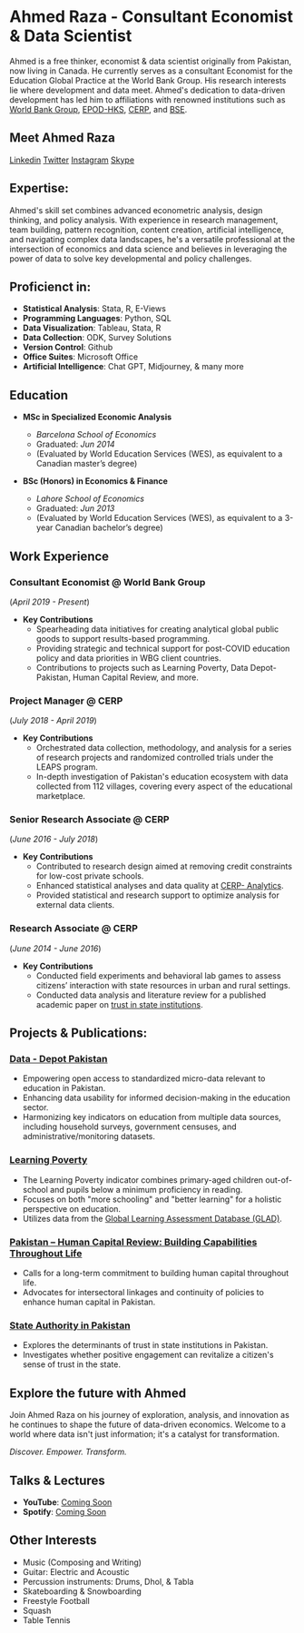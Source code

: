 


# Ahmed Raza - Consultant Economist & Data Scientist

Ahmed is a free thinker, economist & data scientist originally from Pakistan, now living in Canada. He currently serves as a consultant Economist for the Education Global Practice at the World Bank Group. His research interests lie where development and data meet. Ahmed's dedication to data-driven development has led him to affiliations with renowned institutions such as [World Bank Group](https://www.worldbank.org/en/home), [EPOD-HKS](https://epod.cid.harvard.edu/person/ahmed-raza), [CERP](https://www.cerp.org.pk), and [BSE](https://bse.eu). 

## Meet Ahmed Raza

[Linkedin]()
[Twitter]()
[Instagram]()
[Skype]()

## Expertise:

Ahmed's skill set combines advanced econometric analysis, design thinking, and policy analysis. With experience in research management, team building, pattern recognition, content creation, artificial intelligence, and navigating complex data landscapes, he's a versatile professional at the intersection of economics and data science and believes in leveraging the power of data to solve key developmental and policy challenges. 

## Proficienct in:

- **Statistical Analysis**: Stata, R, E-Views
- **Programming Languages**: Python, SQL
- **Data Visualization**: Tableau, Stata, R
- **Data Collection**: ODK, Survey Solutions
- **Version Control**: Github
- **Office Suites**: Microsoft Office
- **Artificial Intelligence**: Chat GPT, Midjourney, & many more

## Education

- **MSc in Specialized Economic Analysis**
  - *Barcelona School of Economics*
  - Graduated: _Jun 2014_
  - (Evaluated by World Education Services (WES), as equivalent to a Canadian master’s degree)

- **BSc (Honors) in Economics & Finance**
  - *Lahore School of Economics*
  - Graduated: _Jun 2013_
  - (Evaluated by World Education Services (WES), as equivalent to a 3-year Canadian bachelor’s degree)

## Work Experience

### Consultant Economist @ World Bank Group
(_April 2019 - Present_)

- **Key Contributions**
  - Spearheading data initiatives for creating analytical global public goods to support results-based programming.
  - Providing strategic and technical support for post-COVID education policy and data priorities in WBG client countries.
  - Contributions to projects such as Learning Poverty, Data Depot-Pakistan, Human Capital Review, and more.

### Project Manager @ CERP
(_July 2018 - April 2019_)

- **Key Contributions**
  - Orchestrated data collection, methodology, and analysis for a series of research projects and randomized controlled trials under the LEAPS program.
  - In-depth investigation of Pakistan's education ecosystem with data collected from 112 villages, covering every aspect of the educational marketplace.

### Senior Research Associate @ CERP
(_June 2016 - July 2018_)

- **Key Contributions**
  - Contributed to research design aimed at removing credit constraints for low-cost private schools.
  - Enhanced statistical analyses and data quality at [CERP- Analytics](https://www.cerp.org.pk/analytics/).
  - Provided statistical and research support to optimize analysis for external data clients.

### Research Associate @ CERP
(_June 2014 - June 2016_)

- **Key Contributions**
  - Conducted field experiments and behavioral lab games to assess citizens’ interaction with state resources in urban and rural settings.
  - Conducted data analysis and literature review for a published academic paper on [trust in state institutions](https://epod.cid.harvard.edu/sites/default/files/inline-files/trust_state_20191026_final_0.pdf).

## Projects & Publications:

### [Data - Depot Pakistan](https://datacatalog.worldbank.org/search/dataset/0038010/Data-Depot---Pakistan)

- Empowering open access to standardized micro-data relevant to education in Pakistan.
- Enhancing data usability for informed decision-making in the education sector.
- Harmonizing key indicators on education from multiple data sources, including household surveys, government censuses, and administrative/monitoring datasets.

### [Learning Poverty](https://thedocs.worldbank.org/en/doc/e52f55322528903b27f1b7e61238e416-0200022022/original/Learning-poverty-report-2022-06-21-final-V7-0-conferenceEdition.pdf)

- The Learning Poverty indicator combines primary-aged children out-of-school and pupils below a minimum proficiency in reading.
- Focuses on both "more schooling" and "better learning" for a holistic perspective on education.
- Utilizes data from the [Global Learning Assessment Database (GLAD)](https://github.com/worldbank/GLAD).

### [Pakistan – Human Capital Review: Building Capabilities Throughout Life](https://openknowledge.worldbank.org/entities/publication/8748b7a7-7345-4298-9631-3f5f146c7007)

- Calls for a long-term commitment to building human capital throughout life.
- Advocates for intersectoral linkages and continuity of policies to enhance human capital in Pakistan.

### [State Authority in Pakistan](https://epod.cid.harvard.edu/sites/default/files/inline-files/trust_state_20191026_final_0.pdf)

- Explores the determinants of trust in state institutions in Pakistan.
- Investigates whether positive engagement can revitalize a citizen's sense of trust in the state.

## Explore the future with Ahmed

Join Ahmed Raza on his journey of exploration, analysis, and innovation as he continues to shape the future of data-driven economics. Welcome to a world where data isn't just information; it's a catalyst for transformation.

*Discover. Empower. Transform.*

## Talks & Lectures

- **YouTube**: [Coming Soon]()
- **Spotify**: [Coming Soon]()

## Other Interests

- Music (Composing and Writing)
- Guitar: Electric and Acoustic
- Percussion instruments: Drums, Dhol, & Tabla
- Skateboarding & Snowboarding 
- Freestyle Football
- Squash
- Table Tennis



<!---

************************************************************************************************
 OLD SYTAX - COMMENTED OUT:

 
# Economist / Data Scientist

#### Bio: Ahmed is a Canadian immigrant who is orginally from Pakistan and is currently working as a consultant economist for the Education Global Practice at the World Bank Group. Ahmed is also affiliated with [EPOD-HKS](https://epod.cid.harvard.edu/person/ahmed-raza), [CERP](https://www.cerp.org.pk), and [BSE](https://bse.eu). His research interests include making data and development meet. 

#### Technical Skills: advanced econometric analysis, design thinking, policy analysis, research management, pattern recognition, content creation, artificial intelligence,and data landscapes. 


#### Softwares: Microsoft Office,  Stata, Python, R, Python,E-Views, Tableau, SQL, ODK, Survey Solutions, Github

## Education

| Education                            | Institution                   | Date         |
| ------------------------------------ | ------------------------------| ------------ |
| MSc in Specialized Economic Analysis | Barcelona School of Economics | (_Jun 2014_) |
| BSc(Honors) Economics & Finance      | Lahore School of Economics    | (_Jun 2013_) |



## Work Experience - Summary:

**Consultant Economist @ World Bank Group (_April 2019 - Present_)**

**Project Manager @ CERP (_July 2018 - April 2019)**

**Senior Research Associate @ CERP (_June 2014 - _July2018)**


## Work Experience - Details:

### Consultant Economist @ World Bank Group
(_April 2019 - Present_)

- Provided strategic and technical support to identify post-covid education policy and data priorities of the World Bank’s client countries by leading the data work for creating a range of analytical global public-goods.
  

Iniatives:  
* [Learning Poverty](https://thedocs.worldbank.org/en/doc/e52f55322528903b27f1b7e61238e416-0200022022/original/Learning-poverty-report-2022-06-21-final-V7-0-conferenceEdition.pdf),
* [Data Depot-Pakistan](https://datacatalog.worldbank.org/search/dataset/0038010/Data-Depot---Pakistan),
* [Pakistan – Human Capital Review:](https://openknowledge.worldbank.org/entities/publication/8748b7a7-7345-4298-9631-3f5f146c7007), & 
* [Global Education Policy Dashboard](https://www.educationpolicydashboard.org))


### Project Manager @ CERP
(_July 2018 - April 2019_)

- Managed data collection, methodology, and analysis from a series of ground-breaking research projects and experiments with embedded RCTs, under the LEAPS longitudinal study to investigate Pakistan’s education ecosystem with data collected on every aspect of the educational marketplace in 112 villages across the Punjab province of Pakistan.

 
Iniatives:  
[LEAPS Program](https://epod.cid.harvard.edu/initiative/leaps-program)


### Senior Research Associate @ CERP
(_June 2016 - July 2018_)

•	Contributed to the research design for removing credit constraints for low-cost private schools in rural Punjab by developing field protocols, survey instruments, analyzing available data, and fostering collaborations with banks for the development and roll-out of microfinance products.

•	Developed and implemented strategies to optimize statistical analyses and data quality at [CERP- Anaytics](https://www.cerp.org.pk/analytics/). 

•	Provided statistical and research support to research staff and external data clients, including banks and private sector firms, to optimize analysis, conduct data diagnostics and embed evidence in business decisions and operations to increase transparency, efficiency, outreach, impact, and profits. 


Iniatives:  
[LEAPS Program](https://epod.cid.harvard.edu/initiative/leaps-program)
[Education Financing Project](https://epod.cid.harvard.edu/project/education-financing)


###  Research Associate @ CERP
(_June 2014 - June 2016_)

•	Monitored, evaluated, and conducted field experiments and behavioral lab games to assess the logic behind citizens’ interaction with state resources in both urban and rural settings. 

•	Conducted data analysis and literature review for the published academic paper for this [this study](https://epod.cid.harvard.edu/sites/default/files/inline-files/trust_state_20191026_final_0.pdf).

Iniatives:  
[State Authority in Pakistan](https://epod.cid.harvard.edu/project/state-authority-pakistan)


## Project(s):
### Data Depot Pakistan - World Bank Group
[Publication](https://datacatalog.worldbank.org/search/dataset/0038010/Data-Depot---Pakistan)

- The Data Depot on Education in Pakistan aims to provide a platform for proactive and open access to standardized micro-data relevant to education in Pakistan.

- The short-term objective is to provide policymakers and researchers with an easy-to-use interface to track key indicators on learning and school participation in Pakistan. This initiative hopes to crowd in more research on education in Pakistan, by putting together data on education in Pakistan in one place.

- The medium-term objective is to improve the use of data for decision-making on education in Pakistan.

- As a part of this initiative, indicator panels were calculated by selecting and cleaning "key variables" on education from multiple data source(s) i.e. ASER, HIES, PSLM, MICS, DHS, and EGRA. Each survey from these data sources was cleaned and the "key variables" were made consistent (i.e. harmonized) in terms of their scale both vertically (across years) and horizontally (across datasets) before aggregating the data to create 3 indicator panels at the following levels:

(A). Country-level,
(B). Province-level, and
(C). District-level.

### Learning Poverty [Publication](https://www.worldbank.org/en/topic/education/publication/state-of-global-learning-poverty)

## Talks & Lectures:
- [YouTube - Coming Soon]()
- [Spotify - Coming Soon]()

## Recent Publication(s):

- [Learning Poverty](https://thedocs.worldbank.org/en/doc/e52f55322528903b27f1b7e61238e416-0200022022/original/Learning-poverty-report-2022-06-21-final-V7-0-conferenceEdition.pdf)

- [Pakistan – Human Capital Review: Building Capabilities Throughout Life](https://openknowledge.worldbank.org/entities/publication/8748b7a7-7345-4298-9631-3f5f146c7007)

- [State Authority in Pakistan](https://epod.cid.harvard.edu/sites/default/files/inline-files/trust_state_20191026_final_0.pdf).





************************************************************************************************

--->





